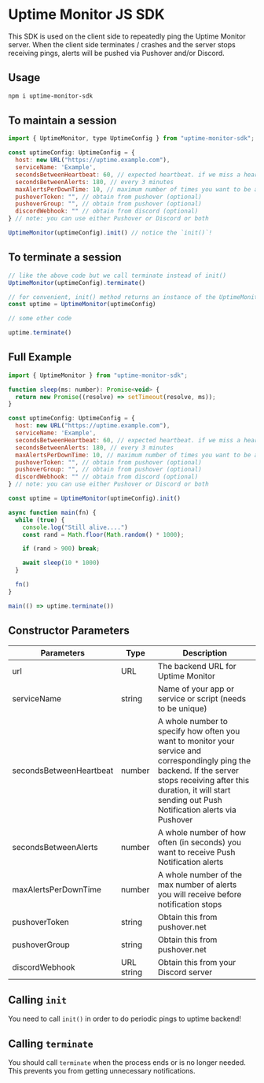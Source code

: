 # Uptime Monitor JS SDK

This SDK is used on the client side to repeatedly ping the Uptime Monitor server. When the client side terminates / crashes and the server stops receiving pings, alerts will be pushed via Pushover and/or Discord.

## Usage
```bash
npm i uptime-monitor-sdk
```

## To maintain a session
```js
import { UptimeMonitor, type UptimeConfig } from "uptime-monitor-sdk";

const uptimeConfig: UptimeConfig = {
  host: new URL("https://uptime.example.com"),
  serviceName: 'Example',
  secondsBetweenHeartbeat: 60, // expected heartbeat. if we miss a heartbeat over 60 seconds, an alert is pushed
  secondsBetweenAlerts: 180, // every 3 minutes
  maxAlertsPerDownTime: 10, // maximum number of times you want to be alerted
  pushoverToken: "", // obtain from pushover (optional)
  pushoverGroup: "", // obtain from pushover (optional)
  discordWebhook: "" // obtain from discord (optional)
} // note: you can use either Pushover or Discord or both

UptimeMonitor(uptimeConfig).init() // notice the `init()`!
```

## To terminate a session
```js
// like the above code but we call terminate instead of init()
UptimeMonitor(uptimeConfig).terminate()

// for convenient, init() method returns an instance of the UptimeMonitor
const uptime = UptimeMonitor(uptimeConfig)

// some other code

uptime.terminate()
```

## Full Example
```js
import { UptimeMonitor } from "uptime-monitor-sdk";

function sleep(ms: number): Promise<void> {
  return new Promise((resolve) => setTimeout(resolve, ms));
}

const uptimeConfig: UptimeConfig = {
  host: new URL("https://uptime.example.com"),
  serviceName: 'Example',
  secondsBetweenHeartbeat: 60, // expected heartbeat. if we miss a heartbeat over 60 seconds, an alert is pushed
  secondsBetweenAlerts: 180, // every 3 minutes
  maxAlertsPerDownTime: 10, // maximum number of times you want to be alerted
  pushoverToken: "", // obtain from pushover (optional)
  pushoverGroup: "", // obtain from pushover (optional)
  discordWebhook: "" // obtain from discord (optional)
} // note: you can use either Pushover or Discord or both

const uptime = UptimeMonitor(uptimeConfig).init()

async function main(fn) {
  while (true) {
    console.log("Still alive....")
    const rand = Math.floor(Math.random() * 1000);

    if (rand > 900) break;

    await sleep(10 * 1000)
  }

  fn()
}

main(() => uptime.terminate())
```

## Constructor Parameters

|Parameters|Type|Description|
|---|---|---|
|url|URL|The backend URL for Uptime Monitor|
|serviceName|string|Name of your app or service or script (needs to be unique)|
|secondsBetweenHeartbeat|number|A whole number to specify how often you want to monitor your service and correspondingly ping the backend. If the server stops receiving after this duration, it will start sending out Push Notification alerts via Pushover|
|secondsBetweenAlerts|number|A whole number of how often (in seconds) you want to receive Push Notification alerts|
|maxAlertsPerDownTime|number|A whole number of the max number of alerts you will receive before notification stops|
|pushoverToken|string|Obtain this from pushover.net|
|pushoverGroup|string|Obtain this from pushover.net|
|discordWebhook|URL string|Obtain this from your Discord server|

## Calling `init`

You need to call `init()` in order to do periodic pings to uptime backend!

## Calling `terminate`

You should call `terminate` when the process ends or is no longer needed. This prevents you from getting unnecessary notifications.

